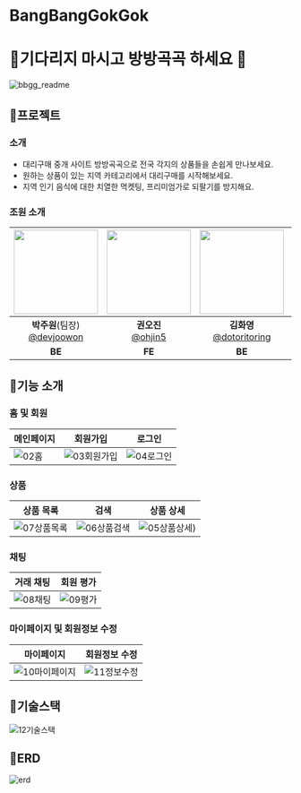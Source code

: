 # BangBangGokGok
# 🤝기다리지 마시고 방방곡곡 하세요 🤝
![bbgg_readme](https://github.com/devjoowon/BangBangGokGok/assets/124244074/0cee1210-ec30-472b-a9c0-7f4b8d9b5e48)

## 📌프로젝트
### 소개
- 대리구매 중개 사이트 방방곡곡으로 전국 각지의 상품들을 손쉽게 만나보세요.
- 원하는 상품이 있는 지역 카테고리에서 대리구매를 시작해보세요.
- 지역 인기 음식에 대한 치열한 먹켓팅, 프리미엄가로 되팔기를 방지해요.

### 조원 소개
|<img src="https://avatars.githubusercontent.com/u/124244074?v=4" width="150" height="150"/>|<img src="https://avatars.githubusercontent.com/u/116572564?v=4" width="150" height="150"/>|<img src="https://avatars.githubusercontent.com/u/108084021?v=4" width="150" height="150"/>|<img src="https://avatars.githubusercontent.com/u/154948846?v=4" width="150" height="150"/>|
|:-:|:-:|:-:|:-:|
|**박주원**(팀장)<br/>[@devjoowon](https://github.com/devjoowon)|**권오진**<br/>[@ohjin5](https://github.com/ohjin5)|**김화영**<br/>[@dotoritoring](https://github.com/dotoritoring)|**신동원**<br/>[@eastorigin](https://github.com/eastorigin)|
|**BE**|**FE**|**BE**|**FE**|

## 📌기능 소개
### 홈 및 회원
|메인페이지|회원가입|로그인|
|------|---|---|
|![02홈](https://github.com/devjoowon/BangBangGokGok/assets/124244074/f9e26c54-640f-4db2-bb61-46a7f7e3690b)|![03회원가입](https://github.com/devjoowon/BangBangGokGok/assets/124244074/6c754fe5-bc20-48f5-9bf0-6d2e1f5b3913)|![04로그인](https://github.com/devjoowon/BangBangGokGok/assets/124244074/d49ce486-2cbe-4473-822a-45cec483b623)|

### 상품
|상품 목록|검색|상품 상세|
|------|---|---|
|![07상품목록](https://github.com/devjoowon/BangBangGokGok/assets/124244074/3481b766-2d45-44d5-99b2-a0d8f54dc80a)|![06상품검색](https://github.com/devjoowon/BangBangGokGok/assets/124244074/e1e93585-be6f-46f8-80cc-e4cf1074c25b)|![05상품상세](https://github.com/devjoowon/BangBangGokGok/assets/124244074/0c53bdb9-ba5b-486d-bf0a-ba6925e4b9f2))|

### 채팅
|거래 채팅|회원 평가|
|------|---|
|![08채팅](https://github.com/devjoowon/BangBangGokGok/assets/124244074/94842fd6-79e8-4289-91bc-edb8b870aff7)|![09평가](https://github.com/devjoowon/BangBangGokGok/assets/124244074/7252bbc5-8a99-40d0-97bb-1635861c5810)|

### 마이페이지 및 회원정보 수정
|마이페이지|회원정보 수정|
|------|---|
|![10마이페이지](https://github.com/devjoowon/BangBangGokGok/assets/124244074/925c0383-2994-48aa-b3c5-f4def8b088ae)|![11정보수정](https://github.com/devjoowon/BangBangGokGok/assets/124244074/2157c423-2e39-47ac-9a26-4bb3e3e4c677)|

## 📌기술스택
![12기술스택](https://github.com/devjoowon/BangBangGokGok/assets/124244074/17400659-3804-4f09-ba76-e2ee40e746ad)

## 📌ERD
![erd](https://github.com/devjoowon/BangBangGokGok/assets/124244074/1d563878-cd81-4083-ab05-158731178bfe)
